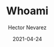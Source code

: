 ---
author: Hector Nevarez
title: Whoami
date: 2021-04-24
description:
keywords: ["about-us", "about-hugo", "contact"]
type: whoami
---